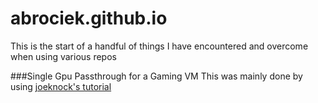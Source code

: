 # abrociek.github.io
This is the start of a handful of things I have encountered and overcome when using various repos

###Single Gpu Passthrough for a Gaming VM
This was mainly done by using [joeknock's tutorial](https://github.com/joeknock90/Single-GPU-Passthrough/blob/master/README.md)
